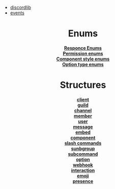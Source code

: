 * [discordlib](discordlib.md)  
* [events](events.md)

<h1 align="center">Enums</h1>
<h4 align="center">

[Responce Enums](responceenums.md)  
[Permission enums](permissionenums.md)  
[Component style enums](componentstyleenums.md)  
[Option type enums](optiontypeenums.md)  
</h4>
<h1 align="center"></h1>

<h1 align="center">Structures</h1>

<h4 align="center">

[client](client.md)  
[guild](guild.md)  
[channel](channel.md)  
[member](member.md)  
[user](user.md)  
[message](message.md)  
[embed](embed.md)  
[component](component.md)  
[slash commands](slashcmd.md)  
[sunbgroup](sunbgroup.md)  
[subcommand](subcommand.md)  
[option](option.md)  
[webhook](webhook.md)  
[interaction](interaction.md)  
[emoji](emoji.md)  
[presence](presence.md)  
</h4>
<h1 align="center"></h1>


